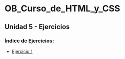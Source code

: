 # OB_Curso_de_HTML_y_CSS
## Unidad 5 - Ejercicios
### Índice de Ejercicios:
- [Ejercicio 1](ejercicio_01)
